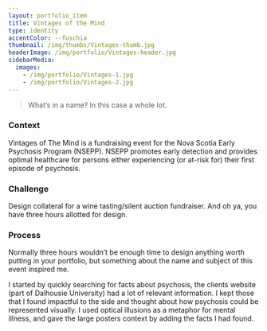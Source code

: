 ```yaml
---
layout: portfolio_item
title: Vintages of the Mind
type: identity
accentColor: --fuschia
thumbnail: /img/thumbs/Vintages-thumb.jpg
headerImage: /img/portfolio/Vintages-header.jpg
sidebarMedia:
  images:
    - /img/portfolio/Vintages-1.jpg
    - /img/portfolio/Vintages-2.jpg
---
```


> What’s in a name? In this case a whole lot.

### Context

Vintages of The Mind is a fundraising event for the Nova Scotia Early Psychosis Program (NSEPP). NSEPP promotes early detection and provides optimal healthcare for persons either experiencing (or at-risk for) their first episode of psychosis.

### Challenge

Design collateral for a wine tasting/silent auction fundraiser. And oh ya, you have three hours allotted for design.

### Process

Normally three hours wouldn’t be enough time to design anything worth putting in your portfolio, but something about the name and subject of this event inspired me.

I started by quickly searching for facts about psychosis, the clients website (part of Dalhousie University) had a lot of relevant information. I kept those that I found impactful to the side and thought about how psychosis could be represented visually. I used optical illusions as a metaphor for mental illness, and gave the large posters context by adding the facts I had found.
